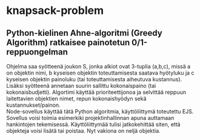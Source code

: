# knapsack-problem
## Python-kielinen Ahne-algoritmi (Greedy Algorithm) ratkaisee painotetun 0/1-reppuongelman
Ohjelma saa syötteenä joukon S, jonka alkiot ovat 3-tuplia (a,b,c), missä a on objektin nimi, b kyseisen objektin toteuttamisesta saatava hyötyluku ja c kyseisen objektin painoluku (tai toteuttamisesta aiheutuva kustannus). Lisäksi syötteenä annetaan suurin sallittu kokonaispaino (tai kokonaisbudjetti). Algortimi käyttää prioriteettijonoa ja selvittää reppuun laitettavien objektien nimet, repun kokonaishyödyn sekä kustannukset/painon.  
Node-sovellus käyttää tätä Python algoritmia, käyttöliittymä toteutettu EJS. Sovellus voisi toimia esimerkiki projektinhallinnan apuna auttamaan hankintojen tekemisessä. Käyttöliittymää tulisi jatkokehittää siten, että objekteja voisi lisätä tai poistaa. Nyt vakiona on neljä objektia.  